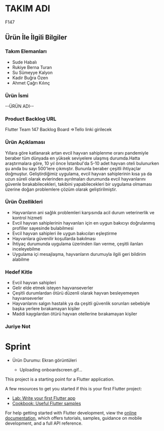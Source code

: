 # TAKIM ADI

F147

## Ürün İle İlgili Bilgiler

### Takım Elemanları

- Sude Habalı 
- Rukiye Berna Turan
- Su Sümeyye Kalyon
- Kadir Buğra Özen
- Ahmet Çağrı Kılınç

### Ürün İsmi
--ÜRÜN ADI--

### Product Backlog URL

Flutter Team 147 Backlog Board =>Tello linki girilecek

### Ürün Açıklaması
Yıllara göre katlanarak artan evcil hayvan sahiplenme oranı pandemiyle beraber tüm dünyada en yüksek seviyelere ulaşmış durumda.Hatta araştırmalara göre, 10 yıl önce İstanbul'da 5-10 adet hayvan oteli bulunurken şu anda bu sayı 500'lere çıkmıştır. Bununla beraber çeşitli ihtiyaçlar doğmuştur. Geliştirdiğimiz uygulama, evcil hayvan sahiplerinin kısa ya da uzun süreli olarak evlerinden ayrılmaları durumunda evcil hayvanlarını güvenle bırakabilecekleri, takibini yapabilecekleri bir uygulama olmaması üzerine doğan problemlere çözüm olarak geliştirilmiştir. 

### Ürün Özellikleri
- Hayvanların ani sağlık problemleri karşısında acil durum veterinerlik ve kontrol hizmeti
- Evcil hayvan sahiplerinin hayvanları için en uygun bakıcıyı doğrulanmış profiller sayesinde bulabilmesi
- Evcil hayvan sahipleri ile uygun bakıcıları eşleştirme
- Hayvanlara güvenilir koşullarda bakılması
- İhtiyaç durumunda uygulama üzerinden ilan verme, çeşitli ilanları inceleyebilme
- Uygulama içi mesajlaşma, hayvanların durumuyla ilgili geri bildirim alabilme


### Hedef Kitle
- Evcil hayvan sahipleri
- Gelir elde etmek isteyen hayvanseverler
- Çeşitli durumlardan ötürü düzenli olarak hayvan besleyemeyen hayvanseverler
- Hayvanlarını salgın hastalık ya da çeşitli güvenlik sorunları sebebiyle başka yerlere bırakamayan kişiler
- Maddi kaygılardan ötürü hayvan otellerine bırakamayan kişiler





### Juriye Not


# Sprint 

- Ürün Durumu: Ekran görüntüleri


  - Uploading onboardscreen.gif…








This project is a starting point for a Flutter application.

A few resources to get you started if this is your first Flutter project:

- [Lab: Write your first Flutter app](https://docs.flutter.dev/get-started/codelab)
- [Cookbook: Useful Flutter samples](https://docs.flutter.dev/cookbook)

For help getting started with Flutter development, view the
[online documentation](https://docs.flutter.dev/), which offers tutorials,
samples, guidance on mobile development, and a full API reference.
